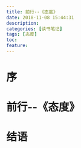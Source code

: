 ```yaml
---
title: 前行--《态度》
date: 2018-11-08 15:44:31
description: 
categories: [读书笔记]
tags: [态度] 
toc: 
feature: 
---
```

# 序
<!-- more -->

# 前行--《态度》

# 结语